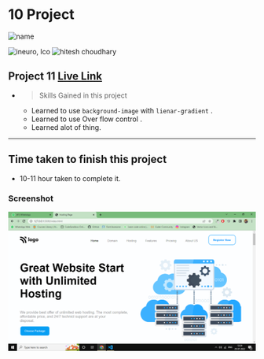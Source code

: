 # 10 Project 
![name](https://img.shields.io/badge/ByNihal-siddiqui-lightgrey)


![ineuro, lco](https://img.shields.io/badge/iNeuron-LCO-green)
![hitesh choudhary](https://img.shields.io/badge/Hitesh--Choudhary-Full--stack--JS--bootcamp-red)



## Project 11 [Live Link]()

- >  Skills Gained in this project
    -   Learned to use `background-image` with `lienar-gradient` .
    -   Learned to use Over flow control .
    -   Learned alot of thing.

---

## Time taken to finish this project

-   10-11 hour taken to complete it.

### Screenshot

![Screenshot](./Project11.png)
